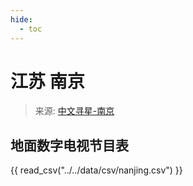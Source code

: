 ```yaml
---
hide:
  - toc
---
```


# 江苏 南京

> 来源: [中文寻星-南京](http://dtmb.saoing.com/nanjing.htm)

## 地面数字电视节目表

{{ read_csv("../../data/csv/nanjing.csv") }}
